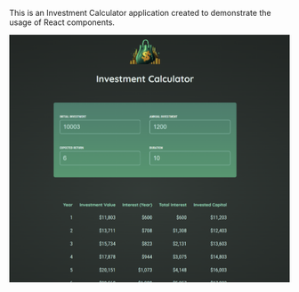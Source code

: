 This is an Investment Calculator application created to demonstrate the usage of React components.

![App Screenshot](./src/assets/App-look.png)
